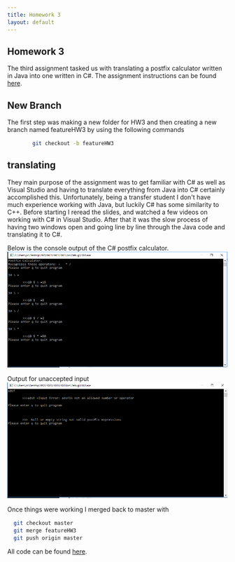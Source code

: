 ```yaml
---
title: Homework 3
layout: default
---
```

## Homework 3
The third assignment tasked us with translating a postfix calculator written in Java into one written in C#.
The assignment instructions can be found [here](http://www.wou.edu/~morses/classes/cs46x/assignments/HW3.html).

## New Branch
The first step was making a new folder for HW3 and then creating a new branch named featureHW3 by using the following commands
```bash
        git checkout -b featureHW3
```

## translating
They main purpose of the assignment was to get familiar with C# as well as Visual Studio and having to translate everything from Java into C# certainly accomplished this. Unfortunately, being a transfer student I don't have much experience working with Java, but luckily C# has some similarity to C++.
Before starting I reread the slides, and watched a few videos on working with C# in Visual Studio. After that it was the slow process of having two windows open and going line by line through the Java code and translating it to C#.


Below is the console output of the C# postfix calculator.
![](img/HW3_3.PNG?raw=true)

Output for unaccepted input
![](img/HW3_null.PNG?raw=true)

Once things were working I merged back to master with
```bash
  git checkout master
  git merge featureHW3
  git push origin master
```

All code can be found [here](https://github.com/hmadland/460).
